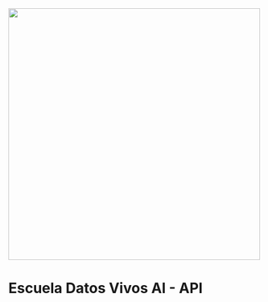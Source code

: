 <img src="https://i.ibb.co/5RM26Cw/LOGO-COLOR2.png" width="500px">

Escuela Datos Vivos AI - API
============================
